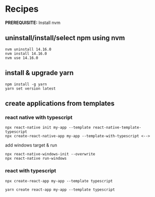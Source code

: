 # Recipes

**PREREQUISITE:** Install nvm

## uninstall/install/select npm using nvm

```console
nvm uninstall 14.16.0
nvm install 14.16.0
nvm use 14.16.0
```

## install & upgrade yarn

```console
npm install -g yarn
yarn set version latest
```

## create applications from templates

### react native with typescript

```console
npx react-native init my-app --template react-native-template-typescript
npx create-react-native-app my-app --template-with-typescript <-->
```

add windows target & run

```console
npx react-native-windows-init --overwrite
npx react-native run-windows
```

### react with typescript

```console
npx create-react-app my-app --template typescript

yarn create react-app my-app --template typescript
```
